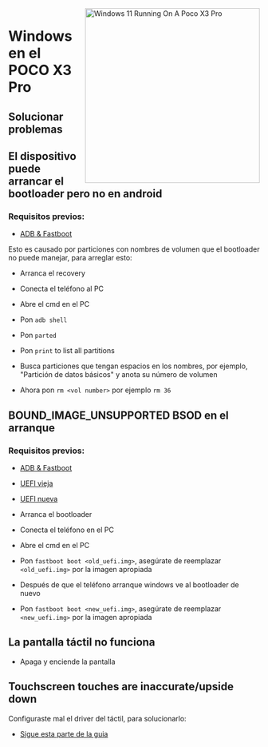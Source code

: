 <img align="right" src="https://github.com/wormstest/src_vayu_windows/blob/main/2Poco X3 Pro Windows.png" width="350" alt="Windows 11 Running On A Poco X3 Pro">


# Windows en el POCO X3 Pro

## Solucionar problemas


## El dispositivo puede arrancar el bootloader pero no en android

### Requisitos previos:

- [ADB & Fastboot](https://developer.android.com/studio/releases/platform-tools)

Esto es causado por particiones con nombres de volumen que el bootloader no puede manejar, para arreglar esto:

- Arranca el recovery

- Conecta el teléfono al PC

- Abre el cmd en el PC

- Pon ```adb shell```

- Pon ```parted```

- Pon ```print``` to list all partitions

- Busca particiones que tengan espacios en los nombres, por ejemplo, "Partición de datos básicos" y anota su número de volumen

- Ahora pon ```rm <vol number>``` por ejemplo ```rm 36```


## BOUND_IMAGE_UNSUPPORTED BSOD en el arranque

### Requisitos previos:

- [ADB & Fastboot](https://developer.android.com/studio/releases/platform-tools)

- [UEFI vieja](https://github.com/Icesito68/Port-Windows-11-Poco-X3-pro/releases/download/old_uefi/vayu_old_uefi.zip)

- [UEFI nueva](http://github.com/degdag/edk2-msm/releases/latest)

- Arranca el bootloader

- Conecta el teléfono en el PC

- Abre el cmd en el PC

- Pon ```fastboot boot <old_uefi.img>```, asegúrate de reemplazar ```<old_uefi.img>``` por la imagen apropiada

- Después de que el teléfono arranque windows ve al bootloader de nuevo

- Pon ```fastboot boot <new_uefi.img>```, asegúrate de reemplazar ```<new_uefi.img>``` por la imagen apropiada


## La pantalla táctil no funciona

- Apaga y enciende la pantalla


## Touchscreen touches are inaccurate/upside down

Configuraste mal el driver del táctil, para solucionarlo:

- [Sigue esta parte de la guia](https://github.com/Icesito68/Port-Windows-11-Poco-X3-pro/blob/main/guide/Español/2-instalacion-es.md#Comprueba-que-tipo-de-panel-tienes)
